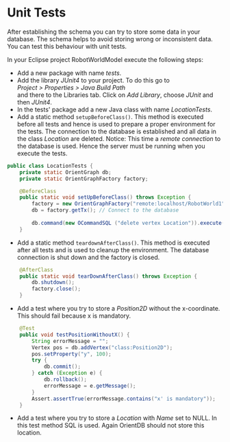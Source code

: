 # Unit Tests
After establishing the schema you can try to store some data in your database. The schema helps to avoid storing wrong or inconsistent data. You can test this behaviour with unit tests.

In your Eclipse project RobotWorldModel execute the following steps:
* Add a new package with name *tests*.
* Add the library *JUnit4* to your project. To do this go to  
*Project > Properties > Java Build Path*  
and there to the Libraries tab. Click on *Add Library*, choose *JUnit* and then *JUnit4*.
* In the tests' package add a new Java class with name *LocationTests*.
* Add a static method ``setupBeforeClass()``. This method is executed before all tests and hence is used to prepare a proper environment for the tests. The connection to the database is established and all data in the class *Location* are deleted. Notice: This time a *remote connection* to the database is used. Hence the server must be running when you execute the tests.

```java
public class LocationTests {
	private static OrientGraph db;
	private static OrientGraphFactory factory;

	@BeforeClass
	public static void setUpBeforeClass() throws Exception {
		factory = new OrientGraphFactory("remote:localhost/RobotWorld1", "admin", "admin"); // The OrientDB server must be running
		db = factory.getTx(); // Connect to the database
		
		db.command(new OCommandSQL ("delete vertex Location")).execute(); // Delete all Location vertices in the database
	}
```

* Add a static method ``teardownAfterClass()``. This method is executed after all tests and is used to cleanup the environment. The database connection is shut down and the factory is closed.

```java
	@AfterClass
	public static void tearDownAfterClass() throws Exception {
		db.shutdown();
		factory.close();
	}

```

* Add a test where you try to store a *Position2D* without the x-coordinate. This should fail because x is mandatory.

```java
	@Test
	public void testPositionWithoutX() {
		String errorMessage = "";
		Vertex pos = db.addVertex("class:Position2D");
		pos.setProperty("y", 100);
		try {
			db.commit();
		} catch (Exception e) {
			db.rollback();
			errorMessage = e.getMessage();
		}
		Assert.assertTrue(errorMessage.contains("x' is mandatory"));
	}
```

* Add a test where you try to store a *Location* with *Name* set to NULL. In this test method SQL is used. Again OrientDB should not store this location.


